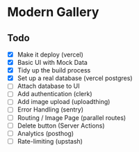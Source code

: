 # Modern Gallery

## Todo

- [x] Make it deploy (vercel)
- [x] Basic UI with Mock Data
- [x] Tidy up the build process
- [x] Set up a real database (vercel postgres)
- [ ] Attach database to UI
- [ ] Add authentication (clerk)
- [ ] Add image upload (uploadthing)
- [ ] Error Handling (sentry)
- [ ] Routing / Image Page (parallel routes)
- [ ] Delete button (Server Actions)
- [ ] Analytics (posthog)
- [ ] Rate-limiting (upstash)
